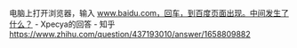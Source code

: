 电脑上打开浏览器，输入 www.baidu.com，回车，到百度页面出现。中间发生了什么？ - Xpecya的回答 - 知乎
https://www.zhihu.com/question/437193010/answer/1658809882
